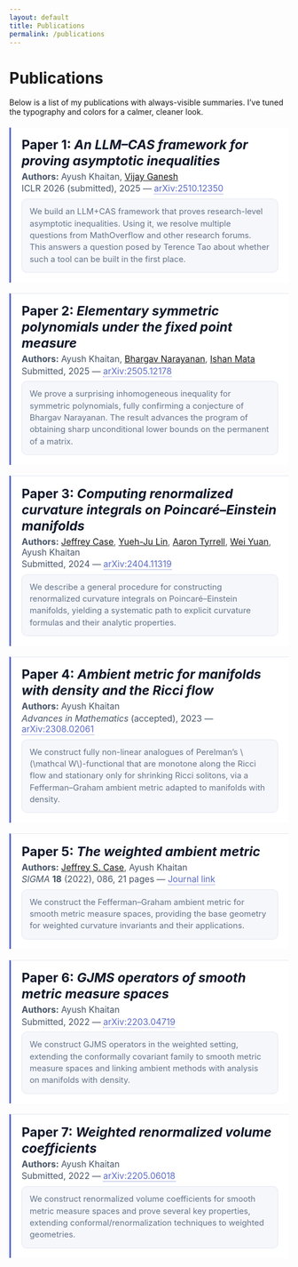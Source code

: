 ```yaml
---
layout: default
title: Publications
permalink: /publications
---
```


# Publications

Below is a list of my publications with always-visible summaries. I’ve tuned the typography and colors for a calmer, cleaner look.

<!-- ======= LIGHT, CRISP STYLES JUST FOR THIS PAGE ======= -->
<style>
  :root {
    --ink: #0f172a;            /* deep slate */
    --muted: #475569;          /* slate-600 */
    --soft: #64748b;           /* slate-500 */
    --line: #e2e8f0;           /* slate-200 */
    --paper: #ffffff;
    --petal: #f6f7fb;          /* soft blue-lavender */
    --accent: #5b6bc6;         /* relaxed lavender-blue */
    --accent-ink: #3944a3;
  }
  @media (prefers-color-scheme: dark) {
    :root{
      --ink:#e5e7eb; --muted:#cbd5e1; --soft:#94a3b8; --line:#1f2937;
      --paper:#0b1020; --petal:#0f162c; --accent:#93a2ff; --accent-ink:#c7ceff;
    }
  }

  .pub-list{max-width: 980px;}
  .pub{border-left: 3px solid var(--accent); padding: 1.1rem 1.2rem; margin: 1.2rem 0;
       background: var(--paper);}
  .pub + .pub{border-top: 1px solid var(--line);}
  .pub-title{font-size: 1.45rem; line-height: 1.25; margin: 0 0 .25rem 0; color: var(--ink)}
  .pub-title em{font-style: italic;}
  .pub-authors,
  .pub-meta{margin: .15rem 0; color: var(--muted); font-size: .98rem}
  .pub-meta a{color: var(--accent); text-decoration: none; border-bottom: 1px dotted var(--accent);}
  .pub-meta a:hover{color: var(--accent-ink); border-bottom-color: transparent;}

  /* Summary: smaller, crisp, calm */
  .pub-summary{
    margin-top: .55rem;
    padding: .75rem .85rem;
    background: var(--petal);
    border: 1px solid var(--line);
    border-radius: .6rem;
    color: var(--soft);
    font-size: .92rem;         /* smaller text */
    line-height: 1.45;         /* airy */
  }
</style>

<div class="pub-list">

  <section class="pub">
    <h2 class="pub-title">Paper 1: <em>An LLM–CAS framework for proving asymptotic inequalities</em></h2>
    <div class="pub-authors"><strong>Authors:</strong> Ayush Khaitan, <a href="https://www.cc.gatech.edu/people/vijay-ganesh">Vijay Ganesh</a></div>
    <div class="pub-meta">ICLR 2026 (submitted), 2025 — <a href="https://arxiv.org/abs/2510.12350">arXiv:2510.12350</a></div>
    <div class="pub-summary">
      We build an LLM+CAS framework that proves research-level asymptotic inequalities. Using it, we resolve multiple questions from MathOverflow and other research forums. This answers a question posed by Terence Tao about whether such a tool can be built in the first place.
    </div>
  </section>

  <section class="pub">
    <h2 class="pub-title">Paper 2: <em>Elementary symmetric polynomials under the fixed point measure</em></h2>
    <div class="pub-authors"><strong>Authors:</strong> Ayush Khaitan, <a href="https://sites.math.rutgers.edu/~narayanan/">Bhargav Narayanan</a>, <a href="https://sites.google.com/site/ishanmata">Ishan Mata</a></div>
    <div class="pub-meta">Submitted, 2025 — <a href="https://arxiv.org/abs/2505.12178">arXiv:2505.12178</a></div>
    <div class="pub-summary">
      We prove a surprising inhomogeneous inequality for symmetric polynomials, fully confirming a conjecture of Bhargav Narayanan. The result advances the program of obtaining sharp unconditional lower bounds on the permanent of a matrix.
    </div>
  </section>

  <section class="pub">
    <h2 class="pub-title">Paper 3: <em>Computing renormalized curvature integrals on Poincaré–Einstein manifolds</em></h2>
    <div class="pub-authors"><strong>Authors:</strong> <a href="https://sites.google.com/view/jeffreyscase">Jeffrey Case</a>, <a href="https://sites.google.com/view/yuehjulin">Yueh-Ju Lin</a>, <a href="https://aaron-tyrrell.com">Aaron Tyrrell</a>, <a href="https://www.genealogy.math.ndsu.nodak.edu/id.php?id=241215">Wei Yuan</a>, Ayush Khaitan</div>
    <div class="pub-meta">Submitted, 2024 — <a href="https://arxiv.org/abs/2404.11319">arXiv:2404.11319</a></div>
    <div class="pub-summary">
      We describe a general procedure for constructing renormalized curvature integrals on Poincaré–Einstein manifolds, yielding a systematic path to explicit curvature formulas and their analytic properties.
    </div>
  </section>

  <section class="pub">
    <h2 class="pub-title">Paper 4: <em>Ambient metric for manifolds with density and the Ricci flow</em></h2>
    <div class="pub-authors"><strong>Authors:</strong> Ayush Khaitan</div>
    <div class="pub-meta"><em>Advances in Mathematics</em> (accepted), 2023 — <a href="https://arxiv.org/abs/2308.02061">arXiv:2308.02061</a></div>
    <div class="pub-summary">
      We construct fully non-linear analogues of Perelman’s \(\mathcal W\)-functional that are monotone along the Ricci flow and stationary only for shrinking Ricci solitons, via a Fefferman–Graham ambient metric adapted to manifolds with density.
    </div>
  </section>

  <section class="pub">
    <h2 class="pub-title">Paper 5: <em>The weighted ambient metric</em></h2>
    <div class="pub-authors"><strong>Authors:</strong> <a href="http://www.personal.psu.edu/jqc5026/">Jeffrey S. Case</a>, Ayush Khaitan</div>
    <div class="pub-meta"><em>SIGMA</em> <strong>18</strong> (2022), 086, 21 pages — <a href="https://www.emis.de/journals/SIGMA/2022/086/">Journal link</a></div>
    <div class="pub-summary">
      We construct the Fefferman–Graham ambient metric for smooth metric measure spaces, providing the base geometry for weighted curvature invariants and their applications.
    </div>
  </section>

  <section class="pub">
    <h2 class="pub-title">Paper 6: <em>GJMS operators of smooth metric measure spaces</em></h2>
    <div class="pub-authors"><strong>Authors:</strong> Ayush Khaitan</div>
    <div class="pub-meta">Submitted, 2022 — <a href="https://arxiv.org/abs/2203.04719">arXiv:2203.04719</a></div>
    <div class="pub-summary">
      We construct GJMS operators in the weighted setting, extending the conformally covariant family to smooth metric measure spaces and linking ambient methods with analysis on manifolds with density.
    </div>
  </section>

  <section class="pub">
    <h2 class="pub-title">Paper 7: <em>Weighted renormalized volume coefficients</em></h2>
    <div class="pub-authors"><strong>Authors:</strong> Ayush Khaitan</div>
    <div class="pub-meta">Submitted, 2022 — <a href="https://arxiv.org/abs/2205.06018">arXiv:2205.06018</a></div>
    <div class="pub-summary">
      We construct renormalized volume coefficients for smooth metric measure spaces and prove several key properties, extending conformal/renormalization techniques to weighted geometries.
    </div>
  </section>

</div>
